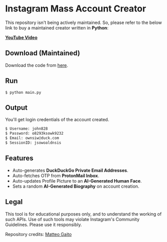 # Instagram Mass Account Creator
This repository isn't being actively maintained. So, please refer to the below link to buy a maintained creator written in **Python**:

[**YouTube Video**](https://www.youtube.com/watch?v=TOAWGr7G88s)

## Download (Maintained)
Download the code from [here](https://sonii.gumroad.com/l/account-creator/FEEZY20).

## Run
    $ python main.py

## Output
You'll get login credentials of the account created.

```python
$ Username: john828
$ Password: o8293ksowk9232
$ Email: ownsiw@duck.com
$ SessionID: jsowoaldnsis
```

## Features
- Auto-generates **DuckDuckGo Private Email Addresses**.
- Auto-fetches OTP from **ProtonMail Inbox**.
- Auto-updates Profile Picture to an **AI-Generated Human Face**.
- Sets a random **AI-Generated Biography** on account creation.

## Legal
This tool is for educational purposes only, and to understand the working of such APIs. Use of such tools may violate Instagram's Community Guidelines. Please use it responsibly.

Repository credits: [Matteo Gaito](https://github.com/matteogaito)
